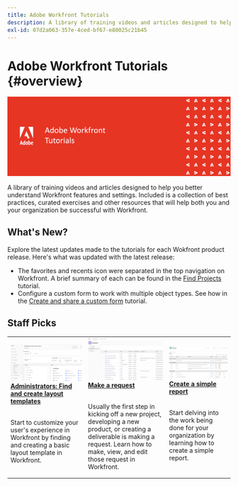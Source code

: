 ```yaml
---
title: Adobe Workfront Tutorials
description: A library of training videos and articles designed to help you better understand Workfront features and settings.  Included is a collection of best practices, curated exercises and other resources that will help both you and your organization be successful with Workfront.
exl-id: 07d2a063-357e-4ced-bf67-e80025c21b45
---
```

# Adobe Workfront Tutorials {#overview}

![Adobe Workfront Events title image](assets/red-tutorials.png)

A library of training videos and articles designed to help you better understand Workfront features and settings.  Included is a collection of best practices, curated exercises and other resources that will help both you and your organization be successful with Workfront.

<!-- 

This is the landing page of the user guide. It should be the first list item in the TOC.md file. 
See other user landing pages to get ideas. 

-->

## What's New?

Explore the latest updates made to the tutorials for each Wokfront product release. Here's what was updated with the latest release:

* The favorites and recents icon were separated in the top navigation on Workfront. A brief summary of each can be found in the <a href="/help/manage-work/projects/find-projects.md">Find Projects</a> tutorial.
* Configure a custom form to work with multiple object types. See how in the <a href="/help/custom-data/custom-forms/custom-forms-creating-and-sharing-a-custom-form.md">Create and share a custom form</a> tutorial.


## Staff Picks

<table>
  <tr>
   <td>
      <a href="/help/administration-and-setup/layout-templates/find-layout-templates.md">
      <img alt="Find and create layout templates" src="./assets/laytemp-01.png"/>
      </a>
      <div>
         <a href="/help/administration-and-setup/layout-templates/find-layout-templates.md"><strong>Administrators: Find and create layout templates</strong></a>
<!----         <br/><em>foo</em> --->
      </div>
      <p>
        <br/>
         Start to customize your user's experience in Workfront by finding and creating a basic layout template in Workfront.
      </p>
    </td>
   <td>
      <a href="/help/manage-work/issues-requests/make-a-request.md">
      <img alt="Make a request" src="./assets/reqque-01.png"/>
      </a>
      <div>
         <a href="/help/manage-work/issues-requests/make-a-request.md"><strong>Make a request</strong></a>
<!----         <br/><em>foo</em> --->
      </div>
      <p>
      <br/>
         Usually the first step in kicking off a new project, developing a new product, or creating a deliverable is making a request. Learn how to make, view, and edit those request in Workfront.
      </p>

   <td>
      <a href="/help/reporting/basic-reporting/create-a-simple-report.md">
      <img alt="Create a simple report" src="./assets/simplerep-01.png"/>
      </a>
      <div>
         <a href="/help/reporting/basic-reporting/create-a-simple-report.md"><strong>Create a simple report</strong></a>
<!----         <br/><em>foo</em> --->
      </div>
      <p>
        <br/>
         Start delving into the work being done for your organization by learning how to create a simple report.
      </p>
    </td>
  </tr>
</table>
